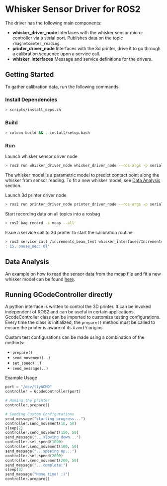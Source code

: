 # Whisker Sensor Driver for ROS2

The driver has the following main components:

- **whisker_driver_node** Interfaces with the whisker sensor micro-controller via a serial port.
Publishes data on the topic `/magnetometer_reading`.
- **printer_driver_node** Interfaces with the 3d printer, drive it to go through a calibration sequence
upon a service call.
- **whisker_interfaces** Message and service definitions for the drivers.

## Getting Started

To gather calibration data, run the following commands:

### Install Dependencies

```sh
> scripts/install_deps.sh
```

### Build

```sh
> colcon build && . install/setup.bash
```

### Run

Launch whisker sensor driver node

```sh
> ros2 run whisker_driver_node whisker_driver_node --ros-args -p serial_device:=/dev/ttyACM0 -p whisker_model_path:=$(pwd)/whisker_driver_ros2/scripts/whisker_model.pkl
```

The whisker model is a parametric model to predict contact point along the whisker from sensor reading.
To fit a new whisker model, see [Data Analysis](#data-analysis) section.

Launch 3d printer driver node

```sh
> ros2 run printer_driver_node printer_driver_node --ros-args -p serial_device:=/dev/ttyACM1
```

Start recording data on all topics into a rosbag

```sh
> ros2 bag record -s mcap --all
```

Issue a service call to 3d printer to start the calibration routine

```sh
> ros2 service call /increments_beam_test whisker_interfaces/IncrementsBeamTest "{total_x_distance: 6, total_y_distance: 100, increments_x: 0, increments_y
: 15, pause_sec: 0}"
```

## Data Analysis

An example on how to read the sensor data from the mcap file and fit a new whisker model can be found [here](scripts/data_analysis.ipynb).

## Running GCodeController directly

A python interface is written to control the 3D printer. It can be invoked independent of ROS2 and can be useful in certain applications. GcodeController class can be imported to customize testing configurations. Every time the class is initialized, the `prepare()` method must be called to ensure the printer is aware of its `X` and `Y` origins.

Custom test configurations can be made using a combination of the methods:

- `prepare()`
- `send_movement(..)`
- `set_speed(..)`
- `send_message(..)`

Example Usage

```python
port = "/dev/ttyACM0"
controller = GcodeController(port)

# Homing the printer
controller.prepare()

# Sending Custom Configurations
send_message("starting progress...")
controller.send_movement(10, 50)
sleep(2)
controller.send_movement(150, 50)
send_message("...slowing down...")
controller.set_speed(1000)
controller.send_movement(100, 50)
send_message("...speeing up...")
controller.set_speed(2000)
controller.send_movement(200, 50)
send_message("...complete!")
sleep(3)
send_message("Home time! :)")
controller.prepare()
```

